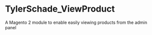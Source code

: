 # TylerSchade_ViewProduct
A Magento 2 module to enable easily viewing products from the admin panel
